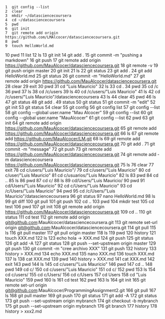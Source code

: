     1  git config --list
    2  clear
    3  mkdir ~/datasciencecoursera
    4  cd ~/datasciencecoursera
    5  pwd
    6  git init
    7  git remote add origin https://github.com/LMAlcocer/datasciencecoursera.git
    8  pwd
    9  touch HelloWorld.md
   10  pwd
   11  list
   12  ls
   13  git init
   14  git add .
   15  git commit -m "pushing a markdown"
   16  git push
   17  git remote add origin https://github.com/MauAlcocer/datasciencecoursera.git
   18  git remote -v
   19  git push origin master
   20  git init
   21  ls
   22  git status
   23  git add .
   24  git add HelloWorld.md
   25  git status
   26  git commit -m "HelloWorld.md"
   27  git remote add origin https://github.com/MauAlcocer/datasciencecoursera.git
   28  clear
   29  exit
   30  pwd
   31  cd "Luis Mauricio"
   32  ls
   33  cd .
   34  pwd
   35  cd /c
   36  pwd
   37  ls
   38  cd /c/users
   39  ls
   40  cd /c/users/"Luis Mauricio"
   41  ls
   42  cd /c/users/"Luis Mauricio"/datasciencecoursera
   43  ls
   44  clear
   45  pwd
   46  ls
   47  git status
   48  git add .
   49  status
   50  git status
   51  git commit -m "edit"
   52  git init
   53  git status
   54  clear
   55  git config
   56  git config list
   57  git config --list
   58  git config --global user.name "Mau Alcocer"
   59  git config --list
   60  git config --global user.name "MauAlcocer"
   61  git config --list
   62  pwd
   63  git init
   64  git remote add origin https://github.com/MauAlcocer/datasciencecoursera.git
   65  git remote add https://github.com/MauAlcocer/datasciencecoursera.git
   66  ls
   67  git remote add https://github.com/MauAlcocer/LM.git
   68  ls
   69  git remote add https://github.com/MauAlcocer/datasciencecoursera.git
   70  git add .
   71  git commit -m "message"
   72  git push
   73  git remote add https://github.com/MauAlcocer/datasciencecoursera.git
   74  git remote add -m datasciencecoursera https://github.com/MauAlcocer/datasciencecoursera.git
   75  ls
   76  clear
   77  exit
   78  cd c/users/"Luis Mauricio"/
   79  cd c/users/"Luis Mauricio"
   80  cd c/user/"Luis Mauricio"
   81  cd c/usuarios/"Luis Mauricio"
   82  ls
   83  pwd
   84  cd ..
   85  ls
   86  pwd
   87  cd c/
   88  ls
   89  cd/Users/"Luis Mauricio/
   90  pwd
   91  cd/Users/"Luis Mauricio"
   92  cd c/Users/"Luis Mauricio"
   93  cd /c/Users/"Luis Mauricio"
   94  pwd
   95  cd /c/Users/"Luis Mauricio"/datasciencecoursera
   96  git status
   97  nano HelloWorld.md 
   98  ls
   99  git diff
  100  git pull
  101  git push
  102  cd ..
  103  pwd
  104  mkdir test
  105  cd test
  106  pwd
  107  git init
  108  git remote add origin https://github.com/MauAlcocer/datasciencecoursera.git
  109  cd ..
  110  git status
  111  cd test
  112  git remote add origin git@github.com:MauAlcocer/datasciencecoursera.git
  113  git remote set-url origin git@github.com:MauAlcocer/datasciencecoursera.git
  114  git pull
  115  ls
  116  git pull master
  117  git pull origin master
  118  ls
  119  pwd
  120  history
  121  touch XXX.md
  122  ls
  123  echo hola -> XXX.md 
  124  git push
  125  git status
  126  git add -A
  127  git status
  128  git push --set-upstream origin master
  129  git push
  130  git commit -m "cree archivo XXX"
  131  git push
  132  history
  133  history > XXX.md
  134  echo XXX.md
  135  nano XXX.md
  136  touch XXX.md
  137  ls
  138  cat XXX.md 
  139  pwd
  140  history > XXX.md
  141  cat XXX.md
  142  exit
  143  pwd
  144  ls
  145  cd c/users/"Luis Mauricio"
  146  pwd
  147  cd ..
  148  pwd
  149  cd c/
  150  cd c/users/"Luis Mauricio"
  151  cd c/
  152  pwd
  153  ls
  154  cd c/users/
  155  cd c/Users/
  156  cd c/Users
  157  cd Users
  158  cd "Luis Mauricio"
  159  pwd
  160  ls
  161  cd test
  162  pwd
  163  ls
  164  git init
  165  git remote set-url origin git@github.com:MauAlcocer/ProgrammingAssignment2.git
  166  git pull
  167  ls
  168  git pull master
  169  git push
  170  git status
  171  git add -A
  172  git status
  173  git push --set-upstream origin mybranch
  174  git checkout -b mybranch
  175  git push --set-upstream origin mybranch
  176  git branch
  177  history
  178  history > xxx2.md
